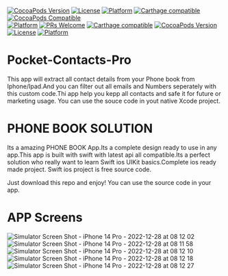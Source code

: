 
[![CocoaPods Version](https://img.shields.io/cocoapods/v/BadgeSwift.svg?style=flat)](http://cocoadocs.org/docsets/BadgeSwift)
[![License](https://img.shields.io/cocoapods/l/BadgeSwift.svg?style=flat)](/LICENSE)
[![Platform](https://img.shields.io/cocoapods/p/BadgeSwift.svg?style=flat)](http://cocoadocs.org/docsets/BadgeSwift)
[![Carthage compatible](https://img.shields.io/badge/Carthage-compatible-4BC51D.svg?style=flat)](https://github.com/Carthage/Carthage)
[![CocoaPods Compatible](https://img.shields.io/cocoapods/v/EZSwiftExtensions.svg)](https://img.shields.io/cocoapods/v/LFAlertController.svg)  
[![Platform](https://img.shields.io/cocoapods/p/LFAlertController.svg?style=flat)](http://cocoapods.org/pods/LFAlertController)
[![PRs Welcome](https://img.shields.io/badge/PRs-welcome-brightgreen.svg?style=flat-square)](http://makeapullrequest.com)
[![Carthage compatible](https://img.shields.io/badge/Carthage-compatible-4BC51D.svg?style=flat)](https://github.com/Carthage/Carthage)
[![CocoaPods Version](https://img.shields.io/cocoapods/v/BadgeSwift.svg?style=flat)](http://cocoadocs.org/docsets/BadgeSwift)
[![License](https://img.shields.io/cocoapods/l/BadgeSwift.svg?style=flat)](/LICENSE)
[![Platform](https://img.shields.io/cocoapods/p/BadgeSwift.svg?style=flat)](http://cocoadocs.org/docsets/BadgeSwift)


# Pocket-Contacts-Pro
This app will extract all contact details from your Phone book from Iphone/Ipad.And you can filter out all emails and Numbers seperately with this custom code.Thi app help you kepp all contacts and safe it for future or marketing usage.
You can use the souce code in yout native Xcode project.

# PHONE BOOK SOLUTION
Its a amazing PHONE BOOK App.Its a complete design ready to use in any app.This app is built with swift with latest api all compatible.Its a perfect solution who really want to learn Swift ios UIKit basics.Complete ios ready made project. Swift ios project is free source code.

Just download this repo and enjoy!
You can use the source code in your app.
# APP Screens

![Simulator Screen Shot - iPhone 14 Pro - 2022-12-28 at 08 12 02](https://user-images.githubusercontent.com/25474407/209751976-7c1a4558-2990-43d3-aeaa-c6593238f4e7.png)
![Simulator Screen Shot - iPhone 14 Pro - 2022-12-28 at 08 11 58](https://user-images.githubusercontent.com/25474407/209751971-3293af79-97c1-45a6-bf09-9c3cd6a50228.png)
![Simulator Screen Shot - iPhone 14 Pro - 2022-12-28 at 08 12 10](https://user-images.githubusercontent.com/25474407/209751739-764bff0f-5d4c-4ce1-aedc-a47796926b0c.png)
![Simulator Screen Shot - iPhone 14 Pro - 2022-12-28 at 08 12 18](https://user-images.githubusercontent.com/25474407/209751740-59f96014-f5fa-4106-b752-b7fbfdf68467.png)
![Simulator Screen Shot - iPhone 14 Pro - 2022-12-28 at 08 12 27](https://user-images.githubusercontent.com/25474407/209751745-33abe749-5e67-4951-b2a1-51640e44e47b.png)


